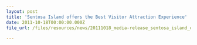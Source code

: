 ```yaml
---
layout: post
title: 'Sentosa Island offers the Best Visitor Attraction Experience'
date: 2011-10-18T00:00:00.000Z
file_url: /files/resources/news/20111018_media-release_sentosa_island_offers_the_best_visitor_attraction_experience.pdf

---
```


